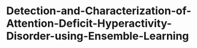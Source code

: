 # Detection-and-Characterization-of-Attention-Deficit-Hyperactivity-Disorder-using-Ensemble-Learning